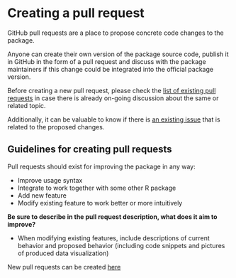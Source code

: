 # Creating a pull request

GitHub pull requests are a place to propose concrete code changes to the package.

Anyone can create their own version of the package source code, publish it in GitHub in the form of a pull request and discuss with the package maintainers if this change could be integrated into the official package version.

Before creating a new pull request, please check the [list of existing pull requests](https://github.com/Arction/lcjs4r/pulls) in case there is already on-going discussion about the same or related topic.

Additionally, it can be valuable to know if there is [an existing issue](https://github.com/Arction/lcjs4r/issues) that is related to the proposed changes.

## Guidelines for creating pull requests

Pull requests should exist for improving the package in any way:

- Improve usage syntax
- Integrate to work together with some other R package
- Add new feature
- Modify existing feature to work better or more intuitively

**Be sure to describe in the pull request description, what does it aim to improve?**

- When modifying existing features, include descriptions of current behavior and proposed behavior (including code snippets and pictures of produced data visualization)

New pull requests can be created [here](https://github.com/Arction/lcjs4r/compare)
